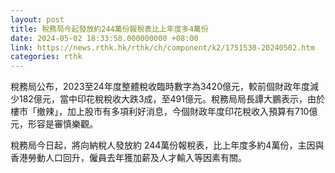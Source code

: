 ```yaml
---
layout: post
title: 稅務局今起發放約244萬份報稅表比上年度多4萬份
date: 2024-05-02 18:33:58.000000000 +08:00
link: https://news.rthk.hk/rthk/ch/component/k2/1751530-20240502.htm
categories: rthk
---
```


稅務局公布，2023至24年度整體稅收臨時數字為3420億元，較前個財政年度減少182億元，當中印花稅稅收大跌3成，至491億元。稅務局局長譚大鵬表示，由於樓市「撤辣」，加上股市有多項利好消息，今個財政年度印花稅收入預算有710億元，形容是審慎樂觀。

稅務局今日起，將向納稅人發放約 244萬份報稅表，比上年度多約4萬份，主因與香港勞動人口回升，僱員去年獲加薪及人才輸入等因素有關。

